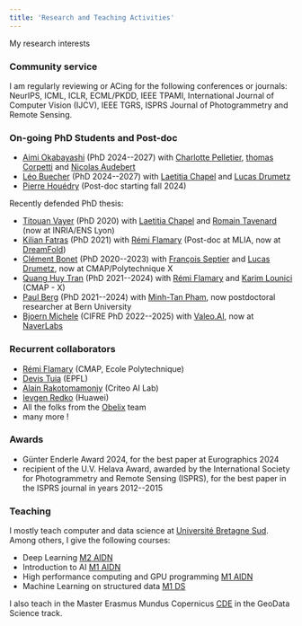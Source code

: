 ```yaml
---
title: 'Research and Teaching Activities'
---
```


<!-- Markdown content -->
My research interests

### Community service
I am regularly reviewing or ACing for the following conferences or journals: NeurIPS, ICML, ICLR, ECML/PKDD, IEEE TPAMI, International Journal of Computer Vision (IJCV), IEEE TGRS, ISPRS Journal of Photogrammetry and Remote Sensing.

### On-going PhD Students and Post-doc
 - [Aimi Okabayashi](https://www.linkedin.com/in/aimi-okabayashi-107a941b8) (PhD 2024--2027) with [Charlotte Pelletier](https://sites.google.com/site/charpelletier/), [thomas Corpetti](https://tcorpetti.github.io/) and [Nicolas Audebert](https://nicolas.audebert.at/)
 - [Léo Buecher](https://www.linkedin.com/in/l%C3%A9o-buecher-238308152) (PhD 2024--2027) with [Laetitia Chapel](https://people.irisa.fr/Laetitia.Chapel/) and [Lucas Drumetz](https://www.imt-atlantique.fr/fr/personne/lucas-drumetz)
 - [Pierre Houédry](https://pierrehouedry.github.io/) (Post-doc starting fall 2024)

Recently defended PhD thesis:
- [Titouan Vayer](https://tvayer.github.io/) (PhD 2020) with [Laetitia Chapel](https://people.irisa.fr/Laetitia.Chapel/) and [Romain Tavenard](https://rtavenar.github.io) (now at INRIA/ENS Lyon)
- [Kilian Fatras](https://kilianfatras.github.io/) (PhD 2021) with [Rémi Flamary](https://remi.flamary.com) (Post-doc at MLIA, now at [DreamFold](https://www.dreamfold.ai/))
 - [Clément Bonet](https://clbonet.github.io/) (PhD 2020--2023) with [François Septier](http://web.univ-ubs.fr/lmba/septier/) and [Lucas Drumetz](https://www.imt-atlantique.fr/fr/personne/lucas-drumetz), now at CMAP/Polytechnique X
 - [Quang Huy Tran](https://6ulm.github.io/) (PhD 2021--2024) with [Rémi Flamary](https://remi.flamary.com) and [Karim Lounici]() (CMAP - X)
 - [Paul Berg](https://www.ber.gp/) (PhD 2021--2024) with [Minh-Tan Pham](https://sites.google.com/site/mtanpham89/?pli=1), now postdoctoral researcher at Bern University
 - [Bjoern Michele](https://github.com/BjoernMichele) (CIFRE PhD 2022--2025) with [Valeo.AI](https://www.valeo.ai), now at [NaverLabs](https://europe.naverlabs.com/)

### Recurrent collaborators
- [Rémi Flamary](https://remi.flamary.com) (CMAP, Ecole Polytechnique)
- [Devis Tuia](https://sites.google.com/site/devistuia/) (EPFL)
- [Alain Rakotomamonjy](http://asi.insa-rouen.fr/enseignants/~arakoto/) (Criteo AI Lab)
- [Ievgen Redko](https://ievred.github.io/) (Huawei)
- All the folks from the [Obelix](https://www-obelix.irisa.fr) team
- many more !

### Awards
- Günter Enderle Award 2024, for the best paper at Eurographics 2024
- recipient of the U.V. Helava Award, awarded by the International Society for Photogrammetry and Remote Sensing (ISPRS), for the best paper in the ISPRS journal in years 2012--2015

### Teaching
I mostly teach computer and data science at [Université Bretagne Sud](http://www.univ-ubs.fr). Among others, I give the following courses:
 - Deep Learning [M2 AIDN](http://www-informatique.univ-ubs.fr/master-info/aidn.shtml)
 - Introduction to AI [M1 AIDN](http://www-informatique.univ-ubs.fr/master-info/aidn.shtml)
 - High performance computing and GPU programming [M1 AIDN](http://www-informatique.univ-ubs.fr/master-info/aidn.shtml)
 - Machine Learning on structured data [M1 DS](https://www.univ-ubs.fr/fr/formation-initiale-continue/formations/master-XB/sciences-technologies-sante-STS/master-science-des-donnees-LJ5HFRXJ.html)

 I also teach in the Master Erasmus Mundus Copernicus [CDE](https://www.master-cde.eu/) in the GeoData Science track.